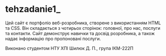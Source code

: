 # tehzadanie1_

Цей сайт є портфоліо веб-розробника, створене з використанням HTML та CSS. Він складається з чотирьох сторінок: головної, про нас, послуги та контакти. Сайт демонструє навички та досвід розробника, а також надає інформацію про пропоновані послуги.

Виконано студентом НТУ ХПІ Шилюк Д. П., група ІКМ-222П
